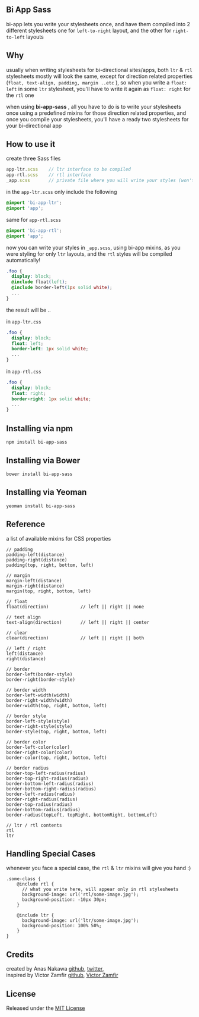 ## Bi App Sass
bi-app lets you write your stylesheets once, and have them compiled into 2 different stylesheets one for `left-to-right` layout, and the other for `right-to-left` layouts

## Why
usually when writing stylesheets for bi-directional sites/apps, both `ltr` & `rtl` stylesheets mostly will look the same, except for direction related properties (`float, text-align, padding, margin ..etc` ), so when you write a `float: left` in some `ltr` stylesheet, you'll have to write it again as `float: right` for the `rtl` one

when using **bi-app-sass** , all you have to do is to write your stylesheets once using a predefined mixins for those direction related properties, and once you compile your stylesheets, you'll have a ready two stylesheets for your bi-directional app

## How to use it
create three Sass files
```js
app-ltr.scss    // ltr interface to be compiled
app-rtl.scss    // rtl interface
_app.scss       // private file where you will write your styles (won't be compiled)
```
in the `app-ltr.scss` only include the following
```css
@import 'bi-app-ltr';
@import 'app';
```

same for `app-rtl.scss`
```css
@import 'bi-app-rtl';
@import 'app';
```

now you can write your styles in `_app.scss`, using bi-app mixins, as you were styling for only `ltr` layouts, and the `rtl` styles will be compiled automatically!
```css
.foo {
  display: block;
  @include float(left);
  @include border-left(1px solid white);
  ...
}
```

the result will be ..

in `app-ltr.css`
```css
.foo {
  display: block;
  float: left;
  border-left: 1px solid white;
  ...
}
```

in `app-rtl.css`
```css
.foo {
  display: block;
  float: right;
  border-right: 1px solid white;
  ...
}
```
## Installing via npm
```
npm install bi-app-sass
```

## Installing via Bower
```
bower install bi-app-sass
```

## Installing via Yeoman
```
yeoman install bi-app-sass
```

## Reference
a list of available mixins for CSS properties
```
// padding
padding-left(distance)
padding-right(distance)
padding(top, right, bottom, left)

// margin
margin-left(distance)
margin-right(distance)
margin(top, right, bottom, left)

// float
float(direction)			// left || right || none

// text align
text-align(direction)		// left || right || center

// clear
clear(direction)			// left || right || both

// left / right
left(distance)
right(distance)

// border
border-left(border-style)
border-right(border-style)

// border width
border-left-width(width)
border-right-width(width)
border-width(top, right, bottom, left)

// border style
border-left-style(style)
border-right-style(style)
border-style(top, right, bottom, left)

// border color
border-left-color(color)
border-right-color(color)
border-color(top, right, bottom, left)

// border radius
border-top-left-radius(radius)
border-top-right-radius(radius)
border-bottom-left-radius(radius)
border-bottom-right-radius(radius)
border-left-radius(radius)
border-right-radius(radius)
border-top-radius(radius)
border-bottom-radius(radius)
border-radius(topLeft, topRight, bottomRight, bottomLeft)

// ltr / rtl contents
rtl
ltr
```

## Handling Special Cases

whenever you face a special case, the `rtl` & `ltr` mixins will give you hand :)

```
.some-class {
    @include rtl {
      // what you write here, will appear only in rtl stylesheets
      background-image: url('rtl/some-image.jpg');
      background-position: -10px 30px;
    }

    @include ltr {
      background-image: url('ltr/some-image.jpg');
      background-position: 100% 50%;
    }
}
```

## Credits
created by Anas Nakawa [github](//github.com/anasnakawa), [twitter](//twitter.com/anasnakawa),  
inspired by Victor Zamfir [github](//github.com/viczam), [Victor Zamfir](//twitter.com/victorzamfir)

## License
Released under the [MIT License](http://www.opensource.org/licenses/mit-license.php)
